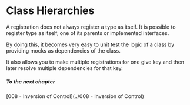 ﻿# Class Hierarchies

A registration does not always register a type as itself. It is possible to register type as itself, one of its parents or implemented interfaces. 

By doing this, it becomes very easy to unit test the logic of a class by providing mocks as dependencies of the class.

It also allows you to make multiple registrations for one give key and then later resolve multiple dependencies for that key.

##### To the next chapter
[008 - Inversion of Control](../008 - Inversion of Control)  